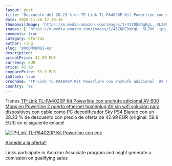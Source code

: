 ```yaml
---
layout: post
title: 'Descuento del 28.23 % en TP-Link TL-PA4020P Kit Powerline con enc'
date: 2020-11-26 17:30:10
thumbnailImage: 'https://m.media-amazon.com/images/I/41ZQbEDgKgL._SL200_.jpg'
images: [ 'https://m.media-amazon.com/images/I/41ZQbEDgKgL._SL200_.jpg' ]
comments: true
category: ofertas
author: ring
slug: 'B00DMX8W02-es'
description:
actualPrice: 42.99 EUR
currency: EUR
price: 42.99
comparePrice: 59.9 EUR
inStock: true
prodname: 'TP-Link TL-PA4020P Kit Powerline con enchufe adicional  AV 600 Mbps en Powerline  2 puerto ethernet  homeplug AV  sin wifi  solución para dispositivos con cable como PC  decodificador Sky  PS4  Blanco'
country: 'es'
---
```


Tienes [TP-Link TL-PA4020P Kit Powerline con enchufe adicional  AV 600 Mbps en Powerline  2 puerto ethernet  homeplug AV  sin wifi  solución para dispositivos con cable como PC  decodificador Sky  PS4  Blanco](https://www.amazon.es/dp/B00DMX8W02/?tag=tolees-21) con un 28.23 % de descuento con precio de oferta de 42.99 EUR (original: 59.9 EUR) en el siguiente enlace!

[![TP-Link TL-PA4020P Kit Powerline con enc](https://m.media-amazon.com/images/I/41ZQbEDgKgL._SL200_.jpg)](https://www.amazon.es/dp/B00DMX8W02/?tag=tolees-21)

[Accede a la oferta!!](https://www.amazon.es/dp/B00DMX8W02/?tag=tolees-21)

Links participate in Amazon Associate program and might generate a comission on qualifying sales


